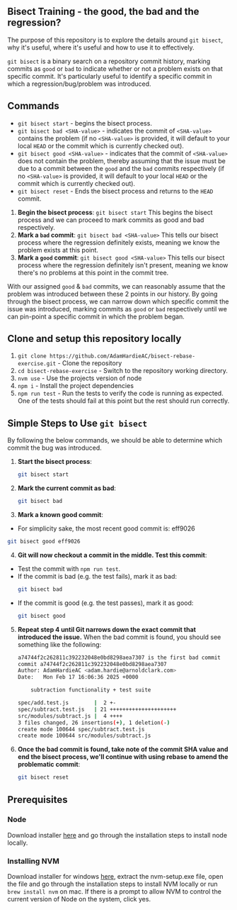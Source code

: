 ## Bisect Training - the good, the bad and the regression?

The purpose of this repository is to explore the details around `git bisect`, why it's useful, where it's useful and how to use it to effectively.

`git bisect` is a binary search on a repository commit history, marking commits as `good` or `bad` to indicate whether or not a problem exists on that specific commit. It's particularly useful to identify a specific commit in which a regression/bug/problem was introduced.

## Commands
- `git bisect start` - begins the bisect process.
- `git bisect bad <SHA-value>` - indicates the commit of `<SHA-value>` contains the problem (if no `<SHA-value>` is provided, it will default to your local `HEAD` or the commit which is currently checked out).
- `git bisect good <SHA-value>` - indicates that the commit of `<SHA-value>` does not contain the problem, thereby assuming that the issue must be due to a commit between the `good` and the `bad` commits respectively (if no `<SHA-value>` is provided, it will default to your local `HEAD` or the commit which is currently checked out).
- `git bisect reset` - Ends the bisect process and returns to the `HEAD` commit.

1. **Begin the bisect process**: `git bisect start` This begins the bisect process and we can proceed to mark commits as good and bad respectively.
2. **Mark a `bad` commit**: `git bisect bad <SHA-value>` This tells our bisect process where the regression definitely exists, meaning we know the problem exists at this point.
3. **Mark a `good` commit**: `git bisect good <SHA-value>` This tells our bisect process where the regression definitely isn't present, meaning we know there's no problems at this point in the commit tree.

With our assigned `good` & `bad` commits, we can reasonably assume that the problem was introduced between these 2 points in our history. By going through the bisect process, we can narrow down which specific commit the issue was introduced, marking commits as `good` or `bad` respectively until we can pin-point a specific commit in which the problem began.

## Clone and setup this repository locally
1. `git clone https://github.com/AdamHardieAC/bisect-rebase-exercise.git` - Clone the repository
2. `cd bisect-rebase-exercise` - Switch to the repository working directory.
3. `nvm use` - Use the projects version of node
4. `npm i` - Install the project dependencies
5. `npm run test` - Run the tests to verify the code is running as expected. One of the tests should fail at this point but the rest should run correctly.

## Simple Steps to Use `git bisect`
By following the below commands, we should be able to determine which commit the bug was introduced.

1. **Start the bisect process**:
   ```sh
   git bisect start
   ```
2. **Mark the current commit as bad**:
   ```sh
   git bisect bad
   ```
3. **Mark a known good commit**:
  - For simplicity sake, the most recent good commit is: eff9026
   ```sh
   git bisect good eff9026
   ```
4. **Git will now checkout a commit in the middle. Test this commit**:
  - Test the commit with `npm run test`.
  - If the commit is bad (e.g. the test fails), mark it as bad:
    ```sh
    git bisect bad
    ```
  - If the commit is good (e.g. the test passes), mark it as good:
    ```sh
    git bisect good
    ```
5. **Repeat step 4 until Git narrows down the exact commit that introduced the issue.**
  When the bad commit is found, you should see something like the following:
    ```sh
    a74744f2c262811c392232048e0bd8298aea7307 is the first bad commit
    commit a74744f2c262811c392232048e0bd8298aea7307
    Author: AdamHardieAC <adam.hardie@arnoldclark.com>
    Date:   Mon Feb 17 16:06:36 2025 +0000

        subtraction functionality + test suite

    spec/add.test.js        |  2 +-
    spec/subtract.test.js   | 21 +++++++++++++++++++++
    src/modules/subtract.js |  4 ++++
    3 files changed, 26 insertions(+), 1 deletion(-)
    create mode 100644 spec/subtract.test.js
    create mode 100644 src/modules/subtract.js
    ```
6. **Once the bad commit is found, take note of the commit SHA value and end the bisect process, we'll continue with using rebase to amend the problematic commit**:
   ```sh
   git bisect reset
   ```

## Prerequisites
  ### Node
  Download installer [here](https://nodejs.org/en/download) and go through the installation steps to install node locally.

  ### Installing NVM
  Download installer for windows [here](https://github.com/coreybutler/nvm-windows/releases/download/1.1.11/nvm-setup.zip), extract the nvm-setup.exe file, open the file and go through the installation steps to install NVM locally or run `brew install nvm` on mac. If there is a prompt to allow NVM to control the current version of Node on the system, click yes.